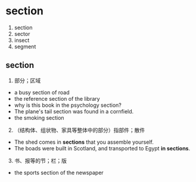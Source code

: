 # section

1. section
2. sector
3. insect
4. segment

## section
1. 部分；区域
  - a busy section of road
  - the reference section of the library
  - why is this book in the psychology section?
  - The plane's tail section was found in a cornfield.
  - the smoking section
2. （结构体、组状物、家具等整体中的部分）指部件；散件
  - The shed comes in **sections** that you assemble yourself.
  - The boads were built in Scotland, and transported to Egypt **in sections**.
3. 书、报等的节；栏；版
  - the sports section of the newspaper

